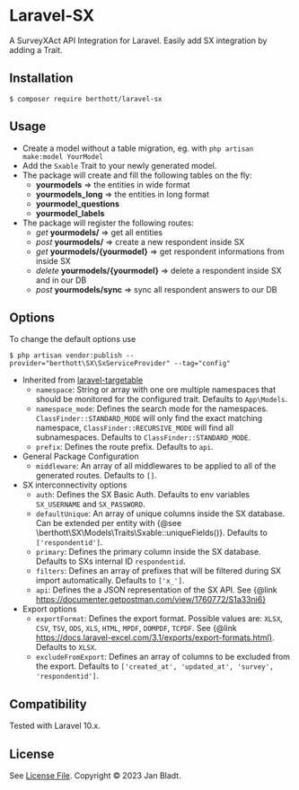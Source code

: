 # Laravel-SX

A SurveyXAct API Integration for Laravel. 
Easily add SX integration by adding a Trait.

## Installation

```
$ composer require berthott/laravel-sx
```

## Usage

* Create a model without a table migration, eg. with `php artisan make:model YourModel`
* Add the `Sxable` Trait to your newly generated model.
* The package will create and fill the following tables on the fly:
  * **yourmodels** => the entities in wide format
  * **yourmodels_long** => the entities in long format
  * **yourmodel_questions**
  * **yourmodel_labels**
* The package will register the following routes:
  * *get*     **yourmodels/** => get all entities
  * *post*    **yourmodels/** => create a new respondent inside SX
  * *get*     **yourmodels/{yourmodel}** => get respondent informations from inside SX
  * *delete*  **yourmodels/{yourmodel}** => delete a respondent inside SX and in our DB
  * *post*    **yourmodels/sync** => sync all respondent answers to our DB
## Options

To change the default options use
```
$ php artisan vendor:publish --provider="berthott\SX\SxServiceProvider" --tag="config"
```
* Inherited from [laravel-targetable](https://docs.syspons-dev.com/laravel-targetable)
  * `namespace`: String or array with one ore multiple namespaces that should be monitored for the configured trait. Defaults to `App\Models`.
  * `namespace_mode`: Defines the search mode for the namespaces. `ClassFinder::STANDARD_MODE` will only find the exact matching namespace, `ClassFinder::RECURSIVE_MODE` will find all subnamespaces. Defaults to `ClassFinder::STANDARD_MODE`.
  * `prefix`: Defines the route prefix. Defaults to `api`.
* General Package Configuration
  * `middleware`: An array of all middlewares to be applied to all of the generated routes. Defaults to `[]`.
* SX interconnectivity options
  * `auth`: Defines the SX Basic Auth. Defaults to env variables `SX_USERNAME` and `SX_PASSWORD`.
  * `defaultUnique`: An array of unique columns inside the SX database. Can be extended per entity with {@see \berthott\SX\Models\Traits\Sxable::uniqueFields()}. Defaults to `['respondentid']`.
  * `primary`: Defines the primary column inside the SX database. Defaults to SXs internal ID `respondentid`.
  * `filters`: Defines an array of prefixes that will be filtered during SX import automatically. Defaults to `['x_']`.
  * `api`: Defines the a JSON representation of the SX API. See {@link https://documenter.getpostman.com/view/1760772/S1a33ni6}
* Export options
  * `exportFormat`: Defines the export format. Possible values are: `XLSX`, `CSV`, `TSV`, `ODS`, `XLS`, `HTML`, `MPDF`, `DOMPDF`, `TCPDF`. See {@link https://docs.laravel-excel.com/3.1/exports/export-formats.html}. Defaults to `XLSX`.
  * `excludeFromExport`: Defines an array of columns to be excluded from the export. Defaults to  `['created_at', 'updated_at', 'survey', 'respondentid']`.

## Compatibility

Tested with Laravel 10.x.

## License

See [License File](license.md). Copyright © 2023 Jan Bladt.